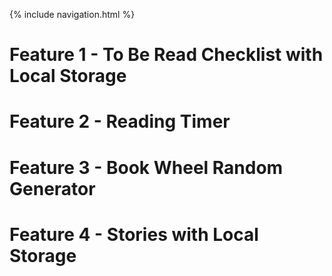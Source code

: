 {% include navigation.html %}

# Feature 1 - To Be Read Checklist with Local Storage

# Feature 2 - Reading Timer

# Feature 3 - Book Wheel Random Generator

# Feature 4 - Stories with Local Storage
